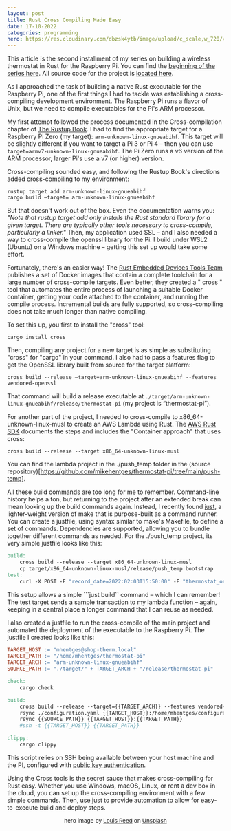 ```yaml
---
layout: post
title: Rust Cross Compiling Made Easy
date: 17-10-2022
categories: programming
hero: https://res.cloudinary.com/dbzsk4ytb/image/upload/c_scale,w_720/v1666029626/blog-images/louis-reed-zDxlNcdUzxk-unsplash_awz9h9.jpg
---
```


This article is the second installment of my series on building a wireless thermostat in Rust for the Raspberry Pi. You can find the [beginning of the series here](https://mhentges.com/rpi-thermostat). All source code for the project is [located here](https://github.com/mikehentges/thermostat-pi). 

As I approached the task of building a native Rust executable for the Raspberry Pi, one of the first things I had to tackle was establishing a cross-compiling development environment. The Raspberry Pi runs a flavor of Unix, but we need to compile executables for the Pi's ARM processor. 

My first attempt followed the process documented in the Cross-compilation chapter of [The Rustup Book](https://rust-lang.github.io/rustup/cross-compilation.html). I had to find the appropriate target for a Raspberry Pi Zero (my target): ```arm-unknown-linux-gnueabihf```. This target will be slightly different if you want to target a Pi 3 or Pi 4 – then you can use ```target=armv7-unknown-linux-gnueabihf```. The Pi Zero runs a v6 version of the ARM processor, larger Pi's use a v7 (or higher) version. 

Cross-compiling sounded easy, and following the Rustup Book's directions added cross-compiling to my environment:

```
rustup target add arm-unknown-linux-gnueabihf
cargo build –target= arm-unknown-linux-gnueabihf
```

But that doesn't work out of the box. Even the documentation warns you: *"Note that rustup target add only installs the Rust standard library for a given target. There are typically other tools necessary to cross-compile, particularly a linker."* Then, my application used SSL – and I also needed a way to cross-compile the openssl library for the Pi. I build under WSL2 (Ubuntu) on a Windows machine – getting this set up would take some effort.

Fortunately, there's an easier way! The [Rust Embedded Devices Tools Team](https://github.com/rust-embedded/wg#the-tools-team) publishes a set of Docker images that contain a complete toolchain for a large number of cross-compile targets. Even better, they created a " cross " tool that automates the entire process of launching a suitable Docker container, getting your code attached to the container, and running the compile process. Incremental builds are fully supported, so cross-compiling does not take much longer than native compiling. 

To set this up, you first to install the "cross" tool:

```
cargo install cross
```

Then, compiling any project for a new target is as simple as substituting "cross" for "cargo" in your command. I also had to pass a features flag to get the OpenSSL library built from source for the target platform:

```
cross build --release –target=arm-unknown-linux-gnueabihf --features vendored-openssl
```

That command will build a release executable at ```./target/arm-unknown-linux-gnueabihf/release/thermostat-pi``` (my project is “thermostat-pi”). 

For another part of the project, I needed to cross-compile to x86_64-unknown-linux-musl to create an AWS Lambda using Rust. The [AWS Rust SDK](https://docs.aws.amazon.com/sdk-for-rust/latest/dg/lambda.html) documents the steps and includes the "Container approach" that uses cross:

```
cross build --release --target x86_64-unknown-linux-musl
```

You can find the lambda project in the ./push_temp folder in the (source repository)[https://github.com/mikehentges/thermostat-pi/tree/main/push-temp].

All these build commands are too long for me to remember. Command-line history helps a ton, but returning to the project after an extended break can mean looking up the build commands again. Instead, I recently found [just](https://github.com/casey/just), a lighter-weight version of make that is purpose-built as a command runner. You can create a justfile, using syntax similar to make's Makefile, to define a set of commands. Dependencies are supported, allowing you to bundle together different commands as needed. For the ./push_temp project, its very simple justfile looks like this:

```makefile
build: 
	cross build --release --target x86_64-unknown-linux-musl
	cp target/x86_64-unknown-linux-musl/release/push_temp bootstrap
test:
	curl -X POST -F "record_date=2022:02:03T15:50:00" -F "thermostat_on=true" -F "temperature=55" -F "thermostat_value=60" https://5zvz7wehuh.execute-api.us-east-2.amazonaws.com/test_lambda
```

This setup allows a simple ```just build`` command – which I can remember! The test target sends a sample transaction to my lambda function – again, keeping in a central place a longer command that I can reuse as needed. 

I also created a justfile to run the cross-compile of the main project and automated the deployment of the executable to the Raspberry Pi. The justfile I created looks like this:

```makefile
TARGET_HOST := "mhentges@shop-therm.local"
TARGET_PATH := "/home/mhentges/thermostat-pi"
TARGET_ARCH := "arm-unknown-linux-gnueabihf"
SOURCE_PATH := "./target/" + TARGET_ARCH + "/release/thermostat-pi"

check:
    cargo check

build:
    cross build --release --target={{TARGET_ARCH}} --features vendored-openssl
    rsync ./configuration.yaml {{TARGET_HOST}}:/home/mhentges/configuration.yaml
    rsync {{SOURCE_PATH}} {{TARGET_HOST}}:{{TARGET_PATH}}
    #ssh -t {{TARGET_HOST}} {{TARGET_PATH}}

clippy:
    cargo clippy
```

This script relies on SSH being available between your host machine and the PI, configured with [public key authentication](https://www.digitalocean.com/community/tutorials/how-to-configure-ssh-key-based-authentication-on-a-linux-server).  

Using the Cross tools is the secret sauce that makes cross-compiling for Rust easy. Whether you use Windows, macOS, Linux, or rent a dev box in the cloud, you can set up the cross-compiling environment with a few simple commands. Then, use just to provide automation to allow for easy-to-execute build and deploy steps.  

  <p align="center" style="font-size:small">hero image by <a href="https://unsplash.com/@_louisreed?utm_source=unsplash&utm_medium=referral&utm_content=creditCopyText">Louis Reed</a> on <a href="https://unsplash.com/s/photos/raspberry-pi?utm_source=unsplash&utm_medium=referral&utm_content=creditCopyText">Unsplash</a>
</p>
